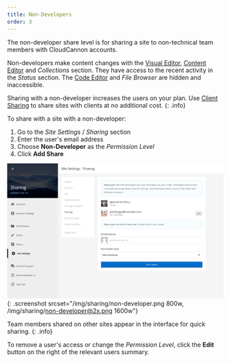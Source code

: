```yaml
---
title: Non-Developers
order: 3
---
```


The non-developer share level is for sharing a site to non-technical team members with CloudCannon accounts.

Non-developers make content changes with the [Visual Editor](/editing/visual-editor/), [Content Editor](/editing/content-editor/) and *Collections* section.
They have access to the recent activity in the *Status* section.
The [Code Editor](/editing/code-editor/) and *File Browser* are hidden and inaccessible.

Sharing with a non-developer increases the users on your plan. Use [Client Sharing](/sharing/client-sharing/) to share sites with clients at no additional cost.
{: .info}

To share with a site with a non-developer:

1. Go to the *Site Settings* / *Sharing* section
2. Enter the user's email address
3. Choose **Non-Developer** as the *Permission Level*
4. Click **Add Share**

![Sharing with a non-developer](/img/sharing/non-developer.png){: .screenshot srcset="/img/sharing/non-developer.png 800w, /img/sharing/non-developer@2x.png 1600w"}

Team members shared on other sites appear in the interface for quick sharing.
{: .info}

To remove a user's access or change the *Permission Level*, click the **Edit** button on the right of the relevant users summary.